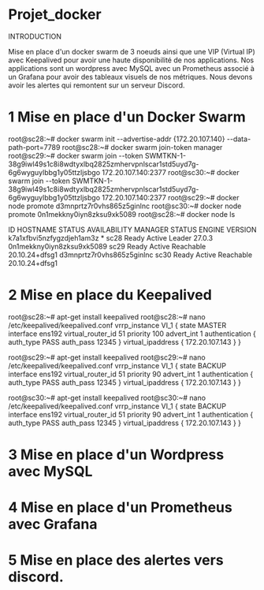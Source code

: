 # Projet_docker

INTRODUCTION

Mise en place d'un docker swarm de 3 noeuds ainsi que une VIP (Virtual IP) avec Keepalived pour avoir une haute disponibilité de nos applications.
Nos applications sont un wordpress avec MySQL avec un Prometheus associé à un Grafana pour avoir des tableaux visuels de nos métriques. Nous devons avoir les alertes qui remontent sur un serveur Discord.

# 1 Mise en place d'un Docker Swarm

root@sc28:~# docker swarm init --advertise-addr {172.20.107.140} --data-path-port=7789
root@sc28:~# docker swarm join-token manager
root@sc29:~# docker swarm join --token SWMTKN-1-38g9iwl49s1c8i8wdtyxlbq2825zmhervpnlscar1std5uyd7g-6g6wyguylbbg1y05ttzljsbgo 172.20.107.140:2377
root@sc30:~# docker swarm join --token SWMTKN-1-38g9iwl49s1c8i8wdtyxlbq2825zmhervpnlscar1std5uyd7g-6g6wyguylbbg1y05ttzljsbgo 172.20.107.140:2377
root@sc29:~# docker node promote d3mnprtz7r0vhs865z5ginlnc
root@sc30:~# docker node promote 0n1mekkny0iyn8zksu9xk5089
root@sc28:~# docker node ls

ID                            HOSTNAME   STATUS    AVAILABILITY   MANAGER STATUS   ENGINE VERSION
k7a1xfbvi5nzfygzdjeh1am3z *   sc28       Ready     Active         Leader           27.0.3
0n1mekkny0iyn8zksu9xk5089     sc29       Ready     Active         Reachable        20.10.24+dfsg1
d3mnprtz7r0vhs865z5ginlnc     sc30       Ready     Active         Reachable        20.10.24+dfsg1

# 2 Mise en place du Keepalived

root@sc28:~# apt-get install keepalived
root@sc28:~# nano /etc/keepalived/keepalived.conf
vrrp_instance VI_1 {
    state MASTER
    interface ens192
    virtual_router_id 51
    priority 100
    advert_int 1
    authentication {
        auth_type PASS
        auth_pass 12345
    }
    virtual_ipaddress {
        172.20.107.143
    }
}

root@sc29:~# apt-get install keepalived
root@sc29:~# nano /etc/keepalived/keepalived.conf
vrrp_instance VI_1 {
    state BACKUP
    interface ens192
    virtual_router_id 51
    priority 90
    advert_int 1
    authentication {
        auth_type PASS
        auth_pass 12345
    }
    virtual_ipaddress {
        172.20.107.143
    }
}

root@sc30:~# apt-get install keepalived
root@sc30:~# nano /etc/keepalived/keepalived.conf
vrrp_instance VI_1 {
    state BACKUP
    interface ens192
    virtual_router_id 51
    priority 90
    advert_int 1
    authentication {
        auth_type PASS
        auth_pass 12345
    }
    virtual_ipaddress {
        172.20.107.143
    }
}

# 3 Mise en place d'un Wordpress avec MySQL

# 4 Mise en place d'un Prometheus avec Grafana

# 5 Mise en place des alertes vers discord.


